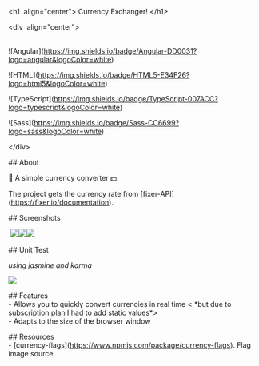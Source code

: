 \<h1  align="center"> Currency Exchanger! \</h1>

\<div  align="center">

   
!\[Angular\](https://img.shields.io/badge/Angular-DD0031?logo=angular&logoColor=white)

!\[HTML\](https://img.shields.io/badge/HTML5-E34F26?logo=html5&logoColor=white)

!\[TypeScript\](https://img.shields.io/badge/TypeScript-007ACC?logo=typescript&logoColor=white)

!\[Sass\](https://img.shields.io/badge/Sass-CC6699?logo=sass&logoColor=white)

\</div>

\## About

💱 A simple currency converter 💵.

The project gets the currency rate from \[fixer-API\](https://fixer.io/documentation).

  
\## Screenshots

 ![](https://33333.cdn.cke-cs.com/kSW7V9NHUXugvhoQeFaf/images/7732b34b6a906488ee1c636028f4e0811d313e4e6446bd8f.PNG)![](https://33333.cdn.cke-cs.com/kSW7V9NHUXugvhoQeFaf/images/16e3b7d1658407f07649a148c7d98303994da09fe1373609.PNG)![](https://33333.cdn.cke-cs.com/kSW7V9NHUXugvhoQeFaf/images/3217c466b3648a680ff99dc2bdbf1dd93873fb43207695be.PNG)

\## Unit Test 

_using jasmine and karma_

![](https://33333.cdn.cke-cs.com/kSW7V9NHUXugvhoQeFaf/images/2304e0d02da7eb4ca1e0f9ede17df6afb64897d1b054036d.PNG)

\## Features  
\- Allows you to quickly convert currencies in real time \< \*but due to subscription plan I had to add static values\*>  
\- Adapts to the size of the browser window

\## Resources  
\- \[currency-flags\](https://www.npmjs.com/package/currency-flags). Flag image source.